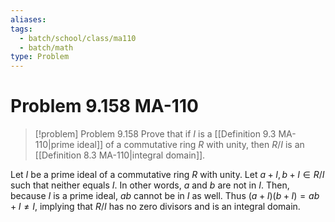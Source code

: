 ```yaml
---
aliases: 
tags:
  - batch/school/class/ma110
  - batch/math
type: Problem
---
```

# Problem 9.158 MA-110

> [!problem] Problem 9.158
> Prove that if $I$ is a [[Definition 9.3 MA-110|prime ideal]] of a commutative ring $R$ with unity, then $R/I$ is an [[Definition 8.3 MA-110|integral domain]].

Let $I$ be a prime ideal of a commutative ring $R$ with unity. Let $a+I,b+I \in R/I$ such that neither equals $I$. In other words, $a$ and $b$ are not in $I$. Then, because $I$ is a prime ideal, $ab$ cannot be in $I$ as well. Thus $(a+I)(b+I)=ab+I\neq I$, implying that $R/I$ has no zero divisors and is an integral domain.
